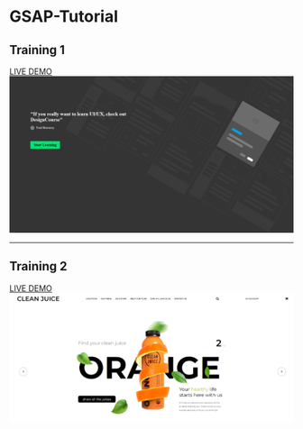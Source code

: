 # GSAP-Tutorial

<h2>Training 1</h2>
<a href="https://gsap-training-1.netlify.app/" target="_blank">LIVE DEMO</a><br>
<img src="readme-1.png">
<hr>
<h2>Training 2</h2>
<a href="https://gsap-training-2.netlify.app/" target="_blank">LIVE DEMO</a><br>
<img src="readme-2.png">

